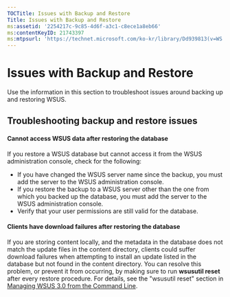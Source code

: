 ```yaml
---
TOCTitle: Issues with Backup and Restore
Title: Issues with Backup and Restore
ms:assetid: '2254217c-9c85-4d6f-a3c1-c8ece1a8eb66'
ms:contentKeyID: 21743397
ms:mtpsurl: 'https://technet.microsoft.com/ko-kr/library/Dd939813(v=WS.10)'
---
```


Issues with Backup and Restore
==============================

Use the information in this section to troubleshoot issues around backing up and restoring WSUS.

Troubleshooting backup and restore issues
-----------------------------------------

#### Cannot access WSUS data after restoring the database

If you restore a WSUS database but cannot access it from the WSUS administration console, check for the following:

-   If you have changed the WSUS server name since the backup, you must add the server to the WSUS administration console.
-   If you restore the backup to a WSUS server other than the one from which you backed up the database, you must add the server to the WSUS administration console.
-   Verify that your user permissions are still valid for the database.

#### Clients have download failures after restoring the database

If you are storing content locally, and the metadata in the database does not match the update files in the content directory, clients could suffer download failures when attempting to install an update listed in the database but not found in the content directory. You can resolve this problem, or prevent it from occurring, by making sure to run **wsusutil reset** after every restore procedure. For details, see the "wsusutil reset" section in [Managing WSUS 3.0 from the Command Line](https://technet.microsoft.com/4d4b90e9-bbb2-429a-92c9-1e5388240416).
